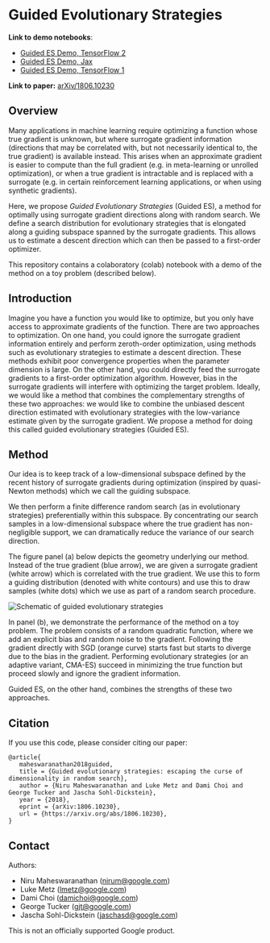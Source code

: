 # Guided Evolutionary Strategies

**Link to demo notebooks**:
- [Guided ES Demo, TensorFlow 2](https://colab.sandbox.google.com/github/brain-research/guided-evolutionary-strategies/blob/master/Guided_Evolutionary_Strategies_Demo_TensorFlow2.ipynb)
- [Guided ES Demo, Jax](https://colab.sandbox.google.com/github/brain-research/guided-evolutionary-strategies/blob/master/Guided_Evolutionary_Strategies_Demo_Jax.ipynb)
- [Guided ES Demo, TensorFlow 1](https://colab.sandbox.google.com/github/brain-research/guided-evolutionary-strategies/blob/master/Guided_Evolutionary_Strategies_Demo.ipynb)

**Link to paper:** [arXiv/1806.10230](https://arxiv.org/abs/1806.10230)

## Overview

Many applications in machine learning require optimizing a function whose true
gradient is unknown, but where surrogate gradient information (directions that
may be correlated with, but not necessarily identical to, the true gradient) is
available instead. This arises when an approximate gradient is easier to compute
than the full gradient (e.g. in meta-learning or unrolled optimization), or when
a true gradient is intractable and is replaced with a surrogate (e.g. in certain
reinforcement learning applications, or when using synthetic gradients).

Here, we propose _Guided Evolutionary Strategies_ (Guided ES), a method for
optimally using surrogate gradient directions along with random search. We
define a search distribution for evolutionary strategies that is elongated along
a guiding subspace spanned by the surrogate gradients. This allows us to
estimate a descent direction which can then be passed to a first-order
optimizer.

This repository contains a colaboratory (colab) notebook with a demo of the
method on a toy problem (described below).

## Introduction

Imagine you have a function you would like to optimize, but you only have access
to approximate gradients of the function. There are two approaches to
optimization. On one hand, you could ignore the surrogate gradient information
entirely and perform zeroth-order optimization, using methods such as
evolutionary strategies to estimate a descent direction. These methods exhibit
poor convergence properties when the parameter dimension is large. On the other
hand, you could directly feed the surrogate gradients to a first-order
optimization algorithm. However, bias in the surrogate gradients will interfere
with optimizing the target problem. Ideally, we would like a method that
combines the complementary strengths of these two approaches: we would like to
combine the unbiased descent direction estimated with evolutionary strategies
with the low-variance estimate given by the surrogate gradient. We propose a
method for doing this called guided evolutionary strategies (Guided ES).

## Method

Our idea is to keep track of a low-dimensional subspace defined by the recent
history of surrogate gradients during optimization (inspired by quasi-Newton
methods) which we call the guiding subspace.

We then perform a finite difference random search (as in evolutionary
strategies) preferentially within this subspace. By concentrating our search
samples in a low-dimensional subspace where the true gradient has non-negligible
support, we can dramatically reduce the variance of our search direction.

The figure panel (a) below depicts the geometry underlying our method. Instead
of the true gradient (blue arrow), we are given a surrogate gradient (white
arrow) which is correlated with the true gradient. We use this to form a guiding
distribution (denoted with white contours) and use this to draw samples (white
dots) which we use as part of a random search procedure.

![Schematic of guided evolutionary
strategies](images/fig1.png?raw=true "Schematic of guided evolutionary strategies")

In panel (b), we demonstrate the performance of the method on a toy problem. The
problem consists of a random quadratic function, where we add an explicit bias
and random noise to the gradient. Following the gradient directly with SGD
(orange curve) starts fast but starts to diverge due to the bias in the
gradient. Performing evolutionary strategies (or an adaptive variant, CMA-ES)
succeed in minimizing the true function but proceed slowly and ignore the
gradient information.

Guided ES, on the other hand, combines the strengths of these two approaches.

## Citation

If you use this code, please consider citing our paper:

```
@article{
   maheswaranathan2018guided,
   title = {Guided evolutionary strategies: escaping the curse of dimensionality in random search},
   author = {Niru Maheswaranathan and Luke Metz and Dami Choi and George Tucker and Jascha Sohl-Dickstein},
   year = {2018},
   eprint = {arXiv:1806.10230},
   url = {https://arxiv.org/abs/1806.10230},
}
```

## Contact

Authors:

- Niru Maheswaranathan (nirum@google.com)
- Luke Metz (lmetz@google.com)
- Dami Choi (damichoi@google.com)
- George Tucker (gjt@google.com)
- Jascha Sohl-Dickstein (jaschasd@google.com)

This is not an officially supported Google product.
